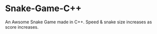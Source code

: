 # Snake-Game-C++
An Awsome Snake Game made in C++. Speed &amp; snake size increases as score increases.
